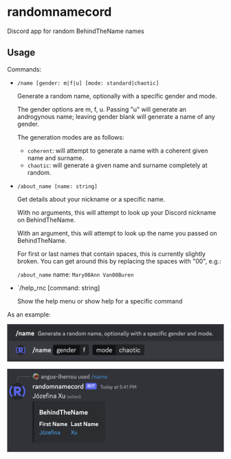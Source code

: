 # randomnamecord
Discord app for random BehindTheName names

## Usage

Commands:
 * `/name [gender: m|f|u] [mode: standard|chaotic]`

   Generate a random name, optionally with a specific gender and mode.

   The gender options are m, f, u. Passing "u" will generate an androgynous name; leaving gender blank will generate a name of any gender.

   The generation modes are as follows:

   * `coherent`: will attempt to generate a name with a coherent given name and surname.
   * `chaotic`: will generate a given name and surname completely at random.
 * `/about_name [name: string]`

   Get details about your nickname or a specific name.

   With no arguments, this will attempt to look up your Discord nickname on BehindTheName.

   With an argument, this will attempt to look up the name you passed on BehindTheName.

   For first or last names that contain spaces, this is currently slightly broken. You can get around this by replacing the spaces with "00", e.g.:

   `/about_name` name: `Mary00Ann Van00Buren`
 * `/help_rnc [command: string]
   
   Show the help menu or show help for a specific command


As an example:

![example-command.png](example-command.png)

![example-output.png](example-output.png)
